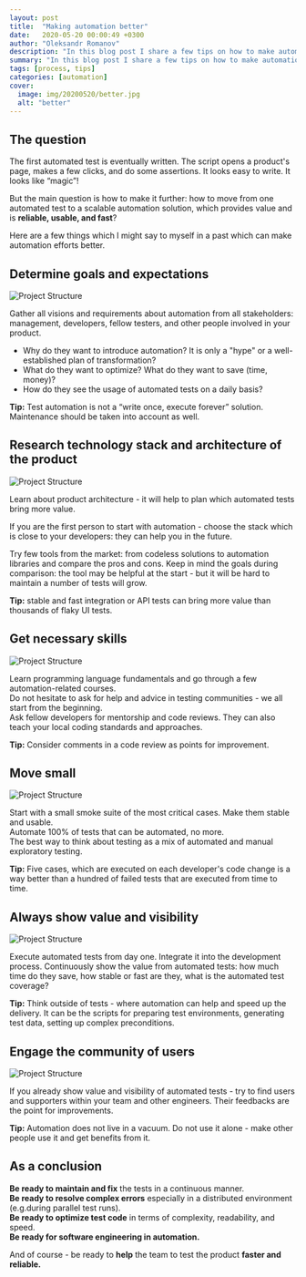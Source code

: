 ```yaml
---
layout: post
title:  "Making automation better"
date:   2020-05-20 00:00:49 +0300
author: "Oleksandr Romanov"
description: "In this blog post I share a few tips on how to make automation better"
summary: "In this blog post I share a few tips on how to make automation better"
tags: [process, tips]
categories: [automation]
cover:
  image: img/20200520/better.jpg
  alt: "better"
---
```


## The question

The first automated test is eventually written. The script opens a product's page, makes a few clicks, and do some assertions. It looks easy to write. It looks like “magic”!  

But the main question is how to make it further: how to move from one automated test to a scalable automation solution, which provides value and is **reliable, usable, and fast**?  

Here are a few things which I might say to myself in a past which can make automation efforts better.  

## Determine goals and expectations

![Project Structure](/img/20200520/goals.jpg)

Gather all visions and requirements about automation from all stakeholders: management, developers, fellow testers, and other people involved in your product.  

- Why do they want to introduce automation? It is only a "hype" or a well-established plan of transformation?  
- What do they want to optimize? What do they want to save (time, money)?
- How do they see the usage of automated tests on a daily basis?  

**Tip:** Test automation is not a “write once, execute forever” solution. Maintenance should be taken into account as well.  

## Research technology stack and architecture of the product

![Project Structure](/img/20200520/research.jpg)

Learn about product architecture - it will help to plan which automated tests bring more value.  

If you are the first person to start with automation - choose the stack which is close to your developers: they can help you in the future.  

Try few tools from the market: from codeless solutions to automation libraries and compare the pros and cons. Keep in mind the goals during comparison: the tool may be helpful at the start - but it will be hard to maintain a number of tests will grow.  

**Tip:** stable and fast integration or API tests can bring more value than thousands of flaky UI tests.  

## Get necessary skills

![Project Structure](/img/20200520/skills.jpg)

Learn programming language fundamentals and go through a few automation-related courses.  
Do not hesitate to ask for help and advice in testing communities - we all start from the beginning.  
Ask fellow developers for mentorship and code reviews. They can also teach your local coding standards and approaches.  

**Tip:** Consider comments in a code review as points for improvement.  

## Move small

![Project Structure](/img/20200520/movesmall.jpg)

Start with a small smoke suite of the most critical cases. Make them stable and usable.  
Automate 100% of tests that can be automated, no more.  
The best way to think about testing as a mix of automated and manual exploratory testing.  

**Tip:** Five cases, which are executed on each developer's code change is a way better than a hundred of failed tests that are executed from time to time.  

## Always show value and visibility

![Project Structure](/img/20200520/visibility.jpg)

Execute automated tests from day one. Integrate it into the development process.
Continuously show the value from automated tests: how much time do they save, how stable or fast are they, what is the automated test coverage?  

**Tip:** Think outside of tests - where automation can help and speed up the delivery. It can be the scripts for preparing test environments, generating test data, setting up complex preconditions.  

## Engage the community of users

![Project Structure](/img/20200520/community.jpg)

If you already show value and visibility of automated tests - try to find users and supporters within your team and other engineers. Their feedbacks are the point for improvements.  

**Tip:** Automation does not live in a vacuum. Do not use it alone - make other people use it and get benefits from it.  

## As a conclusion

**Be ready to maintain and fix** the tests in a continuous manner.  
**Be ready to resolve complex errors** especially in a distributed environment (e.g.during parallel test runs).  
**Be ready to optimize test code** in terms of complexity, readability, and speed.  
**Be ready for software engineering in automation.**  

And of course - be ready to **help** the team to test the product **faster and reliable.**  
